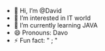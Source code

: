 - 👋 Hi, I’m @David
- 👀 I’m interested in IT world
- 🌱 I’m currently learning JAVA
- 😄 Pronouns: Davo
- ⚡ Fun fact: " ; "

<!---
DerDAVO/DerDAVO is a ✨ special ✨ repository because its `README.md` (this file) appears on your GitHub profile.
You can click the Preview link to take a look at your changes.
--->

